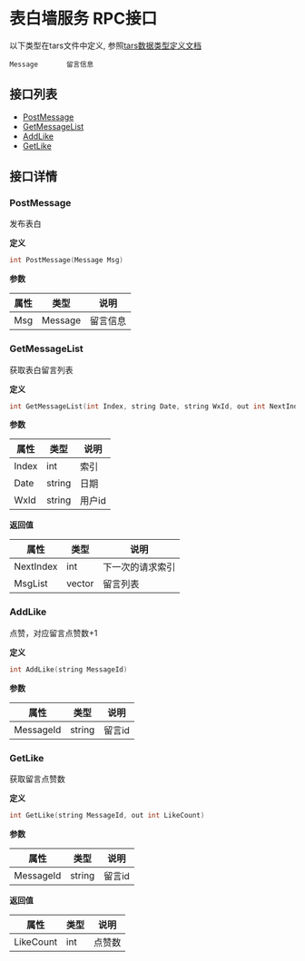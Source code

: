 # 表白墙服务 RPC接口
<!--TODO: 对应文档完成后，添加文档链接-->
以下类型在tars文件中定义, 参照[tars数据类型定义文档](#)
```
Message       留言信息
```

## 接口列表
* [PostMessage](#interface-postmessage)
* [GetMessageList](#interface-getmessagelist)
* [AddLike](#interface-addlike)
* [GetLike](#interface-getlike)

## 接口详情

### <a id="interface-postmessage"> PostMessage
发布表白

**定义**
```cpp
int PostMessage(Message Msg)
```

**参数**

|**属性**|**类型**|**说明**|
|-|-|-|
|Msg|Message|留言信息|

### <a id="interface-getmessagelist"> GetMessageList
获取表白留言列表

**定义**
```cpp
int GetMessageList(int Index, string Date, string WxId, out int NextIndex, out vector<Message> MsgList)
```

**参数**

|**属性**|**类型**|**说明**|
|-|-|-|
|Index|int|索引|
|Date|string|日期|
|WxId|string|用户id|

**返回值**

|**属性**|**类型**|**说明**|
|-|-|-|
|NextIndex|int|下一次的请求索引|
|MsgList|vector<Message>|留言列表|

### <a id="interface-addlike"> AddLike
点赞，对应留言点赞数+1

**定义**
```cpp
int AddLike(string MessageId)
```

**参数**

|**属性**|**类型**|**说明**|
|-|-|-|
|MessageId|string|留言id|

### <a id="interface-getlike"> GetLike
获取留言点赞数

**定义**
```cpp
int GetLike(string MessageId, out int LikeCount)
```

**参数**

|**属性**|**类型**|**说明**|
|-|-|-|
|MessageId|string|留言id|

**返回值**

|**属性**|**类型**|**说明**|
|-|-|-|
|LikeCount|int|点赞数|